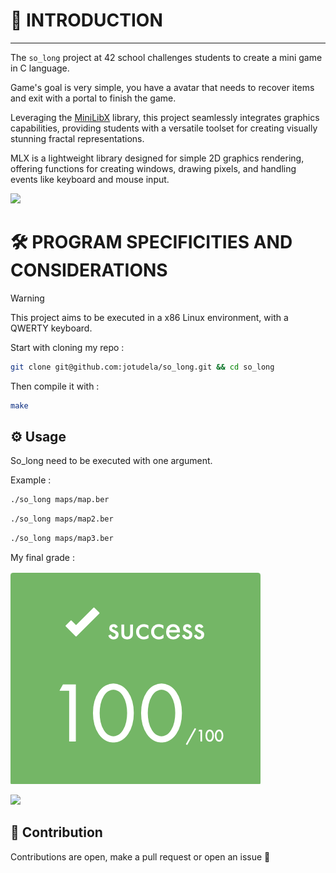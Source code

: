 # 🚀 INTRODUCTION

---

The `so_long` project at 42 school challenges students to create a mini game in C language.

Game's goal is very simple, you have a avatar that needs to recover items and exit with a portal to finish the game.

Leveraging the [MiniLibX](https://github.com/42Paris/minilibx-linux) library, this project seamlessly integrates graphics capabilities, providing students with a versatile toolset for creating visually stunning fractal representations.

MLX is a lightweight library designed for simple 2D graphics rendering, offering functions for creating windows, drawing pixels, and handling events like keyboard and mouse input.

![](https://raw.githubusercontent.com/andreasbm/readme/master/assets/lines/rainbow.png)

# 🛠️  PROGRAM SPECIFICITIES AND CONSIDERATIONS

> [!WARNING]
> This project aims to be executed in a x86 Linux environment, with a QWERTY keyboard.

Start with cloning my repo :
```bash
git clone git@github.com:jotudela/so_long.git && cd so_long
```

Then compile it with :
```bash
make
```

## ⚙️ Usage

So_long need to be executed with one argument.

Example :
```bash
./so_long maps/map.ber
```
```bash
./so_long maps/map2.ber
```
```bash
./so_long maps/map3.ber
```


My final grade :

![](imgs/100_percent.png)

![](https://raw.githubusercontent.com/andreasbm/readme/master/assets/lines/rainbow.png)

## 🤝 Contribution
Contributions are open, make a pull request or open an issue 🚀
